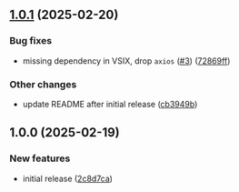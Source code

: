 ## [1.0.1](https://github.com/react-native-community/vscode-react-native-directory/compare/1.0.0...1.0.1) (2025-02-20)

### Bug fixes

* missing dependency in VSIX, drop `axios` ([#3](https://github.com/react-native-community/vscode-react-native-directory/issues/3)) ([72869ff](https://github.com/react-native-community/vscode-react-native-directory/commit/72869ff68f82c570ba1715002a674cd5c3acba07))

### Other changes

* update README after initial release ([cb3949b](https://github.com/react-native-community/vscode-react-native-directory/commit/cb3949b9a2254fbe6c80adce6275aeb1911a5fd2))

## 1.0.0 (2025-02-19)

### New features

* initial release ([2c8d7ca](https://github.com/react-native-community/vscode-react-native-directory/commit/2c8d7ca0ac928a5baa2a1ee274af4851a8d29738))
